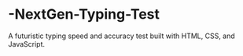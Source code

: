# -NextGen-Typing-Test
A futuristic typing speed and accuracy test built with HTML, CSS, and JavaScript.
